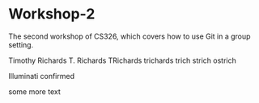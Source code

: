 # Workshop-2

The second workshop of CS326, which covers how to use Git in a group setting.

Timothy Richards
T. Richards
TRichards
trichards
trich
strich
ostrich

Illuminati confirmed


some more text


